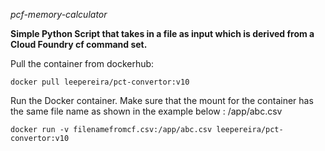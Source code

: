 *pcf-memory-calculator*


**Simple Python Script that takes in a file as input which is derived from a Cloud Foundry cf command set.**


Pull the container from  dockerhub:

`docker pull leepereira/pct-convertor:v10`

Run the Docker container. Make sure that the mount for the container has the same file name as shown in the example below : /app/abc.csv

`docker run -v filenamefromcf.csv:/app/abc.csv leepereira/pct-convertor:v10`

